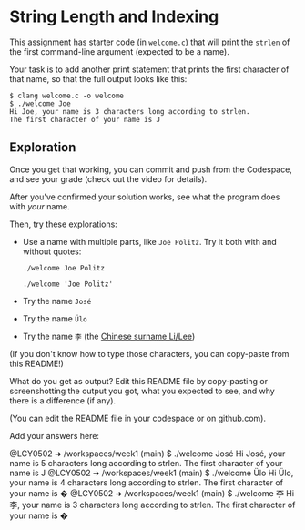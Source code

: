 # String Length and Indexing

This assignment has starter code (in `welcome.c`) that will print the `strlen` of the first command-line argument (expected to be a name).

Your task is to add another print statement that prints the first character of that name, so that the full output looks like this:

```
$ clang welcome.c -o welcome
$ ./welcome Joe
Hi Joe, your name is 3 characters long according to strlen.
The first character of your name is J
```

## Exploration

Once you get that working, you can commit and push from the Codespace, and see your grade (check out the video for details).

After you've confirmed your solution works, see what the program does with _your_ name.

Then, try these explorations:

- Use a name with multiple parts, like `Joe Politz`. Try it both with and without quotes:

  `./welcome Joe Politz`
  
  `./welcome 'Joe Politz'`
- Try the name `José`
- Try the name `Ülo`
- Try the name `李` (the [Chinese surname Li/Lee](https://en.wikipedia.org/wiki/Li_(surname_%E6%9D%8E)))

(If you don't know how to type those characters, you can copy-paste from this README!)

What do you get as output? Edit this README file by copy-pasting or screenshotting the output you got, what you expected to see, and why there is a difference (if any).

(You can edit the README file in your codespace or on github.com).

Add your answers here:

@LCY0502 ➜ /workspaces/week1 (main) $ ./welcome José
Hi José, your name is 5 characters long according to strlen.
The first character of your name is J 
@LCY0502 ➜ /workspaces/week1 (main) $ ./welcome Ülo
Hi Ülo, your name is 4 characters long according to strlen.
The first character of your name is � 
@LCY0502 ➜ /workspaces/week1 (main) $ ./welcome 李
Hi 李, your name is 3 characters long according to strlen.
The first character of your name is � 
